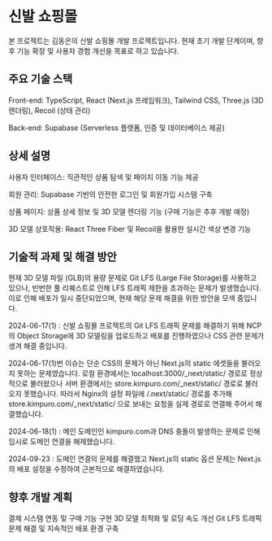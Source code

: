 # 신발 쇼핑몰

본 프로젝트는 김동은의 신발 쇼핑몰 개발 프로젝트입니다. 현재 초기 개발 단계이며, 향후 기능 확장 및 사용자 경험 개선을 목표로 하고 있습니다.

## 주요 기술 스택

Front-end: TypeScript, React (Next.js 프레임워크), Tailwind CSS, Three.js (3D 렌더링), Recoil (상태 관리)

Back-end: Supabase (Serverless 플랫폼, 인증 및 데이터베이스 제공)

## 상세 설명

사용자 인터페이스: 직관적인 상품 탐색 및 페이지 이동 기능 제공

회원 관리: Supabase 기반의 안전한 로그인 및 회원가입 시스템 구축

상품 페이지: 상품 상세 정보 및 3D 모델 렌더링 기능 (구매 기능은 추후 개발 예정)

3D 모델 상호작용: React Three Fiber 및 Recoil을 활용한 실시간 색상 변경 기능

## 기술적 과제 및 해결 방안

현재 3D 모델 파일 (GLB)의 용량 문제로 Git LFS (Large File Storage)를 사용하고 있으나, 빈번한 풀 리퀘스트로 인해 LFS 트래픽 제한을 초과하는 문제가 발생했습니다.
이로 인해 배포가 일시 중단되었으며, 현재 해당 문제 해결을 위한 방안을 모색 중입니다.

2024-06-17(1) : 신발 쇼핑몰 프로젝트의 Git LFS 트래픽 문제를 해결하기 위해 NCP의 Object Storage에 3D 모델링을 업로드하고 배포를 진행하였으나 CSS 관련 문제가 생겨 해결 중입니다.

2024-06-17(1)번 이슈는 단순 CSS의 문제가 아닌 Next.js의 static 에셋들을 불러오지 못하는 문제였습니다.
로컬 환경에서는 localhost:3000/_next/static/ 경로로 정상적으로 불러왔으나 서버 환경에서는 store.kimpuro.com/_next/static/ 경로로 불러오지 못했습니다.
따라서 Nginx의 설정 파일에 /.next/static/ 경로를 추가해 store.kimpuro.com/_next/static/ 으로 보내는 요청을 실제 경로로 연결해 주어서 해결했습니다.

2024-06-18(1) : 메인 도메인인 kimpuro.com과 DNS 충돌이 발생하는 문제로 인해 임시로 도메인 연결을 해제했습니다.

2024-09-23 : 도메인 연결의 문제를 해결했고 Next.js의 static 옵션 문제는 Next.js의 배포 설정을 수정하여 근본적으로 해결하였습니다.

## 향후 개발 계획
결제 시스템 연동 및 구매 기능 구현
3D 모델 최적화 및 로딩 속도 개선
Git LFS 트래픽 문제 해결 및 지속적인 배포 환경 구축

